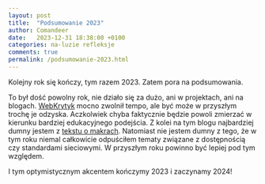 ```yaml
---
layout: post
title:  "Podsumowanie 2023"
author: Comandeer
date:   2023-12-31 18:38:00 +0100
categories: na-luzie refleksje
comments: true
permalink: /podsumowanie-2023.html
---
```


Kolejny rok się kończy, tym razem 2023. Zatem pora na podsumowania.

To był dość powolny rok, nie działo się za dużo, ani w projektach, ani na blogach. [WebKrytyk](https://www.webkrytyk.pl/) mocno zwolnił tempo, ale być może w przyszłym trochę je odzyska. Aczkolwiek chyba faktycznie będzie powoli zmierzać w kierunku bardziej edukacyjnego podejścia. Z kolei na tym blogu najbardziej dumny jestem z [tekstu o makrach](https://blog.comandeer.pl/makrony.html). Natomiast nie jestem dumny z tego, że w tym roku niemal całkowicie odpuściłem tematy związane z dostępnością czy standardami sieciowymi. W przyszłym roku powinno być lepiej pod tym względem.

I tym optymistycznym akcentem kończymy 2023 i zaczynamy 2024!
